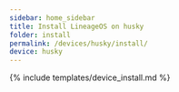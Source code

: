 ```yaml
---
sidebar: home_sidebar
title: Install LineageOS on husky
folder: install
permalink: /devices/husky/install/
device: husky
---
```

{% include templates/device_install.md %}
